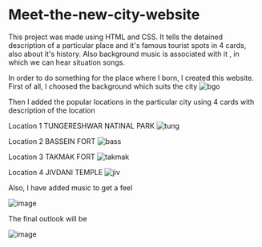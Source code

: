 # Meet-the-new-city-website
This project was made using HTML and CSS. It tells the detained description of a particular place and it's famous tourist spots in 4 cards, also about it's history. Also background music is associated with it , in which we can hear situation songs.

In order to do something for the place where I born, I created this website.
First of all, I choosed the background which suits the city
![bgo](https://user-images.githubusercontent.com/110754843/210196620-73d637d1-fe12-4e55-b993-0cc2f1ea2925.jpg)


Then I added the popular locations in the particular city using 4 cards with description of the location

Location 1 TUNGERESHWAR NATINAL PARK
![tung](https://user-images.githubusercontent.com/110754843/210196605-991bf750-d788-4ca6-9919-90c23383bbbc.jpg)

Location 2 BASSEIN FORT
![bass](https://user-images.githubusercontent.com/110754843/210196634-c7164912-eb67-4fcf-9fa0-bf43b2429c4f.jpg)

Location 3 TAKMAK FORT
![takmak](https://user-images.githubusercontent.com/110754843/210196655-a1af0f97-1dc6-4701-a042-4c94db7e358b.jpg)

Location 4 JIVDANI TEMPLE
![jiv](https://user-images.githubusercontent.com/110754843/210196666-02f24b24-9e2a-4052-a717-629fbdc199a4.jpg)

Also, I have added music to get a feel

![image](https://user-images.githubusercontent.com/110754843/210196706-316dbe35-b177-4ee3-b966-c0244563d9c8.png)

The final outlook will be

![image](https://user-images.githubusercontent.com/110754843/210196762-6651fbd2-dd6c-42d9-ad50-8948cc4dfb1d.png)




